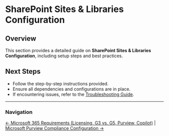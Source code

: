 # SharePoint Sites & Libraries Configuration

## Overview
This section provides a detailed guide on **SharePoint Sites & Libraries Configuration**, including setup steps and best practices.


## Next Steps
- Follow the step-by-step instructions provided.
- Ensure all dependencies and configurations are in place.
- If encountering issues, refer to the [Troubleshooting Guide](10-troubleshooting.md).

---

### Navigation
[← Microsoft 365 Requirements (Licensing, G3 vs. G5, Purview, Copilot)](4-m365-requirements.md) | [Microsoft Purview Compliance Configuration →](6-purview-configuration.md)
